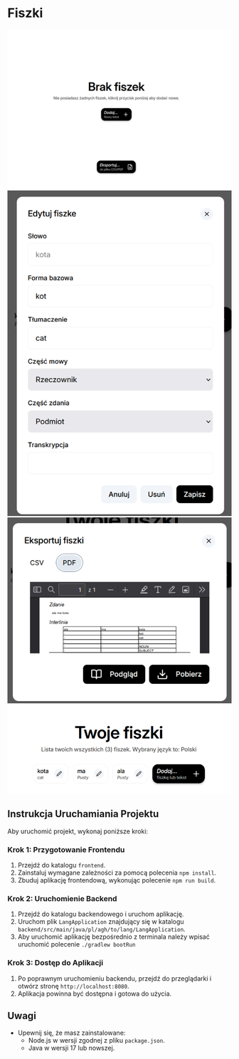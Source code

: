 # Fiszki

![sshot1](./docs/sshot1.png)
![sshot2](./docs/sshot2.png)
![sshot3](./docs/sshot3.png)
![sshot4](./docs/sshot4.png)

## Instrukcja Uruchamiania Projektu

Aby uruchomić projekt, wykonaj poniższe kroki:

### Krok 1: Przygotowanie Frontendu

1. Przejdź do katalogu `frontend`.
2. Zainstaluj wymagane zależności za pomocą polecenia `npm install`.
3. Zbuduj aplikację frontendową, wykonując polecenie `npm run build`.

### Krok 2: Uruchomienie Backend

1. Przejdź do katalogu backendowego i uruchom aplikację.
2. Uruchom plik `LangApplication` znajdujący się w katalogu `backend/src/main/java/pl/agh/to/lang/LangApplication`.
3. Aby uruchomić aplikację bezpośrednio z terminala należy wpisać uruchomić polecenie ```./gradlew bootRun```
   

### Krok 3: Dostęp do Aplikacji

1. Po poprawnym uruchomieniu backendu, przejdź do przeglądarki i otwórz stronę `http://localhost:8080`.
2. Aplikacja powinna być dostępna i gotowa do użycia.

## Uwagi

- Upewnij się, że masz zainstalowane:
    - Node.js w wersji zgodnej z pliku `package.json`.
    - Java w wersji 17 lub nowszej.